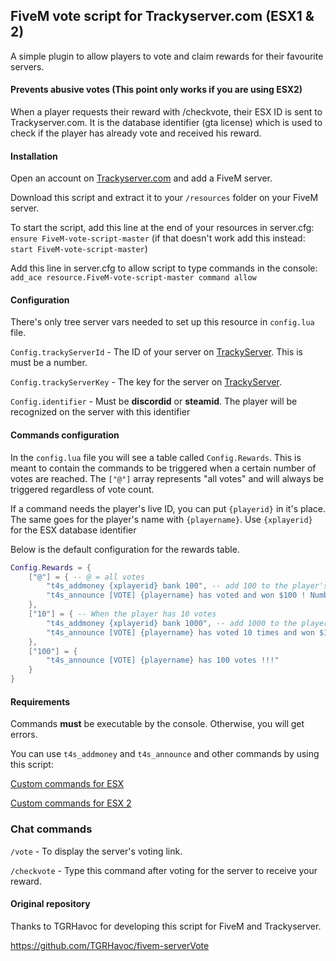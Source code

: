 ## FiveM vote script for Trackyserver.com (ESX1 & 2)

A simple plugin to allow players to vote and claim rewards for their favourite servers.

#### Prevents abusive votes (This point only works if you are using ESX2)

When a player requests their reward with /checkvote, their ESX ID is sent to Trackyserver.com. It is the database identifier (gta license) which is used to check if the player has already vote and received his reward.
	
#### Installation

Open an account on [Trackyserver.com](https://trackyserver.com/) and add a FiveM server.

Download this script and extract it to your `/resources` folder on your FiveM server.

To start the script, add this line at the end of your resources in server.cfg: `ensure FiveM-vote-script-master` (if that doesn't work add this instead: `start FiveM-vote-script-master`)

Add this line in server.cfg to allow script to type commands in the console: `add_ace resource.FiveM-vote-script-master command allow`

#### Configuration

There's only tree server vars needed to set up this resource in `config.lua` file.

`Config.trackyServerId` - The ID of your server on [TrackyServer](https://www.trackyserver.com/). This is must be a number.

`Config.trackyServerKey` - The key for the server on [TrackyServer](https://www.trackyserver.com/).

`Config.identifier` - Must be **discordid** or **steamid**. The player will be recognized on the server with this identifier

#### Commands configuration

In the `config.lua` file you will see a table called `Config.Rewards`.
This is meant to contain the commands to be triggered when a certain number of votes are reached.
The `["@"]` array represents "all votes" and will always be triggered regardless of vote count.

If a command needs the player's live ID, you can put `{playerid}` in it's place.
The same goes for the player's name with `{playername}`.
Use `{xplayerid}` for the ESX database identifier

Below is the default configuration for the rewards table.
```lua
Config.Rewards = {
    ["@"] = { -- @ = all votes
        "t4s_addmoney {xplayerid} bank 100", -- add 100 to the player's bank account
        "t4s_announce [VOTE] {playername} has voted and won $100 ! Number of votes: {votescount}"
    },
    ["10"] = { -- When the player has 10 votes
        "t4s_addmoney {xplayerid} bank 1000", -- add 1000 to the player's bank account
        "t4s_announce [VOTE] {playername} has voted 10 times and won $1000 !"
    },
    ["100"] = {
        "t4s_announce [VOTE] {playername} has 100 votes !!!"
    }
}
```

#### Requirements

Commands **must** be executable by the console. Otherwise, you will get errors.

You can use `t4s_addmoney` and `t4s_announce` and other commands by using this script:

[Custom commands for ESX](https://github.com/Murgator/esx-fivem-commands)

[Custom commands for ESX 2](https://github.com/Murgator/esx2-fivem-commands)

### Chat commands

`/vote` - To display the server's voting link.

`/checkvote` - Type this command after voting for the server to receive your reward.

#### Original repository

Thanks to TGRHavoc for developing this script for FiveM and Trackyserver.

https://github.com/TGRHavoc/fivem-serverVote

